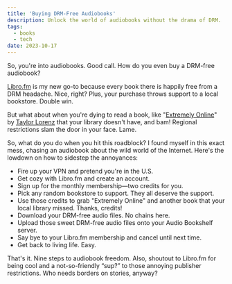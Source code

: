 ```yaml
---
title: 'Buying DRM-Free Audiobooks'
description: Unlock the world of audiobooks without the drama of DRM.
tags:
  - books
  - tech
date: 2023-10-17
---
```


So, you're into audiobooks. Good call. How do you even buy a DRM-free audiobook?

[Libro.fm](https://libro.fm) is my new go-to because every book there is happily free from a DRM headache. Nice, right? Plus, your purchase throws support to a local bookstore. Double win.

But what about when you're dying to read a book, like "[Extremely Online](https://bookshop.org/p/books/extremely-online-the-untold-story-of-fame-influence-and-power-on-the-internet-taylor-lorenz/19718842)" by [Taylor Lorenz](https://en.wikipedia.org/wiki/Taylor_Lorenz) that your library doesn't have, and bam! Regional restrictions slam the door in your face. Lame.

So, what do you do when you hit this roadblock? I found myself in this exact mess, chasing an audiobook about the wild world of the Internet. Here's the lowdown on how to sidestep the annoyances:

- Fire up your VPN and pretend you're in the U.S.
- Get cozy with Libro.fm and create an account.
- Sign up for the monthly membership—two credits for you.
- Pick any random bookstore to support. They all deserve the support.
- Use those credits to grab "Extremely Online" and another book that your local library missed. Thanks, credits!
- Download your DRM-free audio files. No chains here.
- Upload those sweet DRM-free audio files onto your Audio Bookshelf server.
- Say bye to your Libro.fm membership and cancel until next time.
- Get back to living life. Easy.

That's it. Nine steps to audiobook freedom. Also, shoutout to Libro.fm for being cool and a not-so-friendly “sup?” to those annoying publisher restrictions. Who needs borders on stories, anyway?